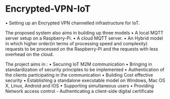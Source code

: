 # Encrypted-VPN-IoT
• Setting up an Encrypted VPN channelled infrastructure for IoT.  

The proposed system also aims in building up three models 
• A local MQTT server setup on a Raspberry-Pi. 
• A cloud MQTT server. 
• An Hybrid model in which higher order(in terms of processing speed and complexity) requests to be processed on the Raspberry-Pi and the requests with less overhead on the cloud.  

The project aims in : 
• Securing IoT M2M communication 
• Bringing in standardization of security principles to be implemented 
• Authentication of the clients participating in the communication 
• Building Cost effective security 
• Establishing a standalone executable model on Windows, Mac OS X, Linux, Android and IOS 
• Supporting simultaneous users 
• Providing Network access control - Authenticating a client-side digital certificate